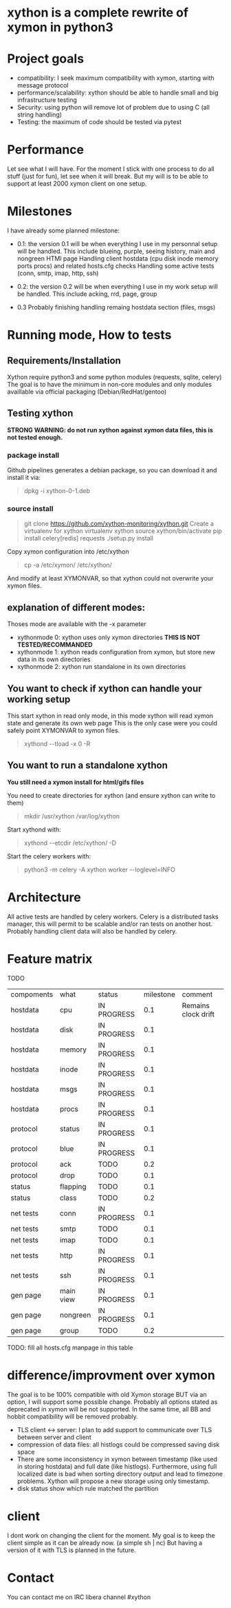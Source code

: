 # xython is a complete rewrite of xymon in python3

# Project goals
* compatibility: I seek maximum compatibility with xymon, starting with message protocol
* performance/scalability: xython should be able to handle small and big infrastructure testing
* Security: using python will remove lot of problem due to using C (all string handling)
* Testing: the maximum of code should be tested via pytest

# Performance
Let see what I will have. For the moment I stick with one process to do all stuff (just for fun), let see when it will break.
But my will is to be able to support at least 2000 xymon client on one setup.

# Milestones

I have already some planned milestone:
- 0.1: the version 0.1 will be when everything I use in my personnal setup will be handled.
This include blueing, purple, seeing history, main and nongreen HTMl page
Handling client hostdata (cpu disk inode memory ports procs) and related hosts.cfg checks
Handling some active tests (conn, smtp, imap, http, ssh)

- 0.2: the version 0.2 will be when everything I use in my work setup will be handled.
This include acking, rrd, page, group

- 0.3 Probably finishing handling remaing hostdata section (files, msgs)

# Running mode, How to tests
## Requirements/Installation

Xython require python3 and some python modules (requests, sqlite, celery)
The goal is to have the minimum in non-core modules and only modules availlable via official packaging (Debian/RedHat/gentoo)

## Testing xython

**STRONG WARNING: do not run xython against xymon data files, this is not tested enough.**

### package install
Github pipelines generates a debian package, so you can download it and install it via:
> dpkg -i xython-0-1.deb

### source install

> git clone <https://github.com/xython-monitoring/xython.git>
Create a virtualenv for xython
> virtualenv xython
> source xython/bin/activate
> pip install celery[redis] requests
> ./setup.py install

Copy xymon configuration into /etc/xython
> cp -a /etc/xymon/ /etc/xython/

And modify at least XYMONVAR, so that xython could not overwrite your xymon files.

## explanation of different modes:

Thoses mode are available with the -x parameter

* xythonmode 0: xython uses only xymon directories **THIS IS NOT TESTED/RECOMMANDED**
* xythonmode 1: xython reads configuration from xymon, but store new data in its own directories
* xythonmode 2: xython run standalone in its own directories

## You want to check if xython can handle your working setup
This start xython in read only mode, in this mode xython will read xymon state and generate its own web page
This is the only case were you could safely point XYMONVAR to xymon files.
> xythond --tload -x 0 -R

## You want to run a standalone xython

**You still need a xymon install for html/gifs files**

You need to create directories for xython (and ensure xython can write to them)
> mkdir /usr/xython /var/log/xython

Start xythond with:
> xythond --etcdir /etc/xython/ -D

Start the celery workers with:
> python3 -m celery -A xython worker --loglevel=INFO

# Architecture
All active tests are handled by celery workers.
Celery is a distributed tasks manager, this will permit to be scalable and/or ran tests on another host.
Probably handling client data will also be handled by celery.

# Feature matrix
TODO
<table>
<tr>
<td>compoments</td>
<td>what</td>
<td>status</td>
<td>milestone</td>
<td>comment</td>
</tr>

<tr>
<td>hostdata</td>
<td>cpu</td>
<td>IN PROGRESS</td>
<td>0.1</td>
<td>Remains clock drift</td>
</tr>

<tr>
<td>hostdata</td>
<td>disk</td>
<td>IN PROGRESS</td>
<td>0.1</td>
</tr>

<tr>
<td>hostdata</td>
<td>memory</td>
<td>IN PROGRESS</td>
<td>0.1</td>
</tr>

<tr>
<td>hostdata</td>
<td>inode</td>
<td>IN PROGRESS</td>
<td>0.1</td>
</tr>

<tr>
<td>hostdata</td>
<td>msgs</td>
<td>IN PROGRESS</td>
<td>0.1</td>
</tr>

<tr>
<td>hostdata</td>
<td>procs</td>
<td>IN PROGRESS</td>
<td>0.1</td>
</tr>

<tr>
<td>protocol</td>
<td>status</td>
<td>IN PROGRESS</td>
<td>0.1</td>
</tr>

<tr>
<td>protocol</td>
<td>blue</td>
<td>IN PROGRESS</td>
<td>0.1</td>
</tr>

<tr>
<td>protocol</td>
<td>ack</td>
<td>TODO</td>
<td>0.2</td>
</tr>

<tr>
<td>protocol</td>
<td>drop</td>
<td>TODO</td>
<td>0.1</td>
</tr>

<tr>
<td>status</td>
<td>flapping</td>
<td>TODO</td>
<td>0.1</td>
</tr>

<tr>
<td>status</td>
<td>class</td>
<td>TODO</td>
<td>0.2</td>
</tr>

<tr>
<td>net tests</td>
<td>conn</td>
<td>IN PROGRESS</td>
<td>0.1</td>
</tr>

<tr>
<td>net tests</td>
<td>smtp</td>
<td>TODO</td>
<td>0.1</td>
</tr>

<tr>
<td>net tests</td>
<td>imap</td>
<td>TODO</td>
<td>0.1</td>
</tr>

<tr>
<td>net tests</td>
<td>http</td>
<td>IN PROGRESS</td>
<td>0.1</td>
</tr>

<tr>
<td>net tests</td>
<td>ssh</td>
<td>IN PROGRESS</td>
<td>0.1</td>
</tr>

<tr>
<td>gen page</td>
<td>main view</td>
<td>IN PROGRESS</td>
<td>0.1</td>
</tr>

<tr>
<td>gen page</td>
<td>nongreen</td>
<td>IN PROGRESS</td>
<td>0.1</td>
</tr>

<tr>
<td>gen page</td>
<td>group</td>
<td>TODO</td>
<td>0.2</td>
</tr>

</table>
TODO: fill all hosts.cfg manpage in this table

# difference/improvment over xymon
The goal is to be 100% compatible with old Xymon storage BUT via an option, I will support some possible change.
Probably all options stated as deprecated in xymon will be not supported.
In the same time, all BB and hobbit compatibility will be removed probably.

* TLS client <-> server: I plan to add support to communicate over TLS between server and client
* compression of data files: all histlogs could be compressed saving disk space
* There are some inconsistency in xymon between timestamp (like used in storing hostdata) and full date (like histlogs).
  Furthermore, using full localized date is bad when sorting directory output and lead to timezone problems.
  Xython will propose a new storage using only timestamp.
* disk status show which rule matched the partition

# client
I dont work on changing the client for the moment.
My goal is to keep the client simple as it can be already now. (a simple sh | nc)
But having a version of it with TLS is planned in the future.

# Contact
You can contact me on IRC libera channel #xython
